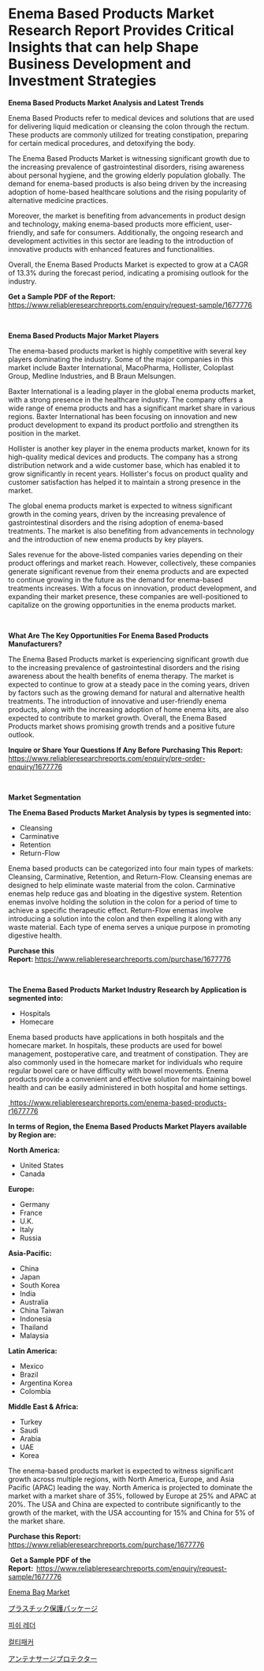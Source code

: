 <p><h1>Enema Based Products Market Research Report Provides Critical Insights that can help Shape Business Development and Investment Strategies</h1></p><p><strong>Enema Based Products Market Analysis and Latest Trends</strong></p>
<p><p>Enema Based Products refer to medical devices and solutions that are used for delivering liquid medication or cleansing the colon through the rectum. These products are commonly utilized for treating constipation, preparing for certain medical procedures, and detoxifying the body.</p><p>The Enema Based Products Market is witnessing significant growth due to the increasing prevalence of gastrointestinal disorders, rising awareness about personal hygiene, and the growing elderly population globally. The demand for enema-based products is also being driven by the increasing adoption of home-based healthcare solutions and the rising popularity of alternative medicine practices.</p><p>Moreover, the market is benefiting from advancements in product design and technology, making enema-based products more efficient, user-friendly, and safe for consumers. Additionally, the ongoing research and development activities in this sector are leading to the introduction of innovative products with enhanced features and functionalities.</p><p>Overall, the Enema Based Products Market is expected to grow at a CAGR of 13.3% during the forecast period, indicating a promising outlook for the industry.</p></p>
<p><strong>Get a Sample PDF of the Report:&nbsp;</strong> <a href="https://www.reliableresearchreports.com/enquiry/request-sample/1677776">https://www.reliableresearchreports.com/enquiry/request-sample/1677776</a></p>
<p>&nbsp;</p>
<p><strong>Enema Based Products Major Market Players</strong></p>
<p><p>The enema-based products market is highly competitive with several key players dominating the industry. Some of the major companies in this market include Baxter International, MacoPharma, Hollister, Coloplast Group, Medline Industries, and B Braun Melsungen.</p><p>Baxter International is a leading player in the global enema products market, with a strong presence in the healthcare industry. The company offers a wide range of enema products and has a significant market share in various regions. Baxter International has been focusing on innovation and new product development to expand its product portfolio and strengthen its position in the market.</p><p>Hollister is another key player in the enema products market, known for its high-quality medical devices and products. The company has a strong distribution network and a wide customer base, which has enabled it to grow significantly in recent years. Hollister's focus on product quality and customer satisfaction has helped it to maintain a strong presence in the market.</p><p>The global enema products market is expected to witness significant growth in the coming years, driven by the increasing prevalence of gastrointestinal disorders and the rising adoption of enema-based treatments. The market is also benefiting from advancements in technology and the introduction of new enema products by key players.</p><p>Sales revenue for the above-listed companies varies depending on their product offerings and market reach. However, collectively, these companies generate significant revenue from their enema products and are expected to continue growing in the future as the demand for enema-based treatments increases. With a focus on innovation, product development, and expanding their market presence, these companies are well-positioned to capitalize on the growing opportunities in the enema products market.</p></p>
<p>&nbsp;</p>
<p><strong>What Are The Key Opportunities For Enema Based Products Manufacturers?</strong></p>
<p><p>The Enema Based Products market is experiencing significant growth due to the increasing prevalence of gastrointestinal disorders and the rising awareness about the health benefits of enema therapy. The market is expected to continue to grow at a steady pace in the coming years, driven by factors such as the growing demand for natural and alternative health treatments. The introduction of innovative and user-friendly enema products, along with the increasing adoption of home enema kits, are also expected to contribute to market growth. Overall, the Enema Based Products market shows promising growth trends and a positive future outlook.</p></p>
<p><strong>Inquire or Share Your Questions If Any Before Purchasing This Report:</strong> <a href="https://www.reliableresearchreports.com/enquiry/pre-order-enquiry/1677776">https://www.reliableresearchreports.com/enquiry/pre-order-enquiry/1677776</a></p>
<p>&nbsp;</p>
<p><strong>Market Segmentation</strong></p>
<p><strong>The Enema Based Products Market Analysis by types is segmented into:</strong></p>
<p><ul><li>Cleansing</li><li>Carminative</li><li>Retention</li><li>Return-Flow</li></ul></p>
<p><p>Enema based products can be categorized into four main types of markets: Cleansing, Carminative, Retention, and Return-Flow. Cleansing enemas are designed to help eliminate waste material from the colon. Carminative enemas help reduce gas and bloating in the digestive system. Retention enemas involve holding the solution in the colon for a period of time to achieve a specific therapeutic effect. Return-Flow enemas involve introducing a solution into the colon and then expelling it along with any waste material. Each type of enema serves a unique purpose in promoting digestive health.</p></p>
<p><strong>Purchase this Report:&nbsp;</strong><a href="https://www.reliableresearchreports.com/purchase/1677776">https://www.reliableresearchreports.com/purchase/1677776</a></p>
<p>&nbsp;</p>
<p><strong>The Enema Based Products Market Industry Research by Application is segmented into:</strong></p>
<p><ul><li>Hospitals</li><li>Homecare</li></ul></p>
<p><p>Enema based products have applications in both hospitals and the homecare market. In hospitals, these products are used for bowel management, postoperative care, and treatment of constipation. They are also commonly used in the homecare market for individuals who require regular bowel care or have difficulty with bowel movements. Enema products provide a convenient and effective solution for maintaining bowel health and can be easily administered in both hospital and home settings.</p></p>
<p><a href="https://www.reliableresearchreports.com/enema-based-products-r1677776">&nbsp;https://www.reliableresearchreports.com/enema-based-products-r1677776</a></p>
<p><strong>In terms of Region, the Enema Based Products Market Players available by Region are:</strong></p>
<p>
    <p> <strong> North America: </strong>
        <ul>
            <li>United States</li>
            <li>Canada</li>
        </ul>
        </p> 
    <p> <strong> Europe: </strong>
        <ul>
            <li>Germany</li>
            <li>France</li>
            <li>U.K.</li>
            <li>Italy</li>
            <li>Russia</li>
        </ul>
        </p> 
    <p> <strong> Asia-Pacific: </strong>
        <ul>
            <li>China</li>
            <li>Japan</li>
            <li>South Korea</li>
            <li>India</li>
            <li>Australia</li>
            <li>China Taiwan</li>
            <li>Indonesia</li>
            <li>Thailand</li>
            <li>Malaysia</li>
        </ul>
        </p> 
    <p> <strong> Latin America: </strong>
        <ul>
            <li>Mexico</li>
            <li>Brazil</li>
            <li>Argentina Korea</li>
            <li>Colombia</li>
        </ul>
        </p> 
    <p> <strong> Middle East & Africa: </strong>
        <ul>
            <li>Turkey</li>
            <li>Saudi</li>
            <li>Arabia</li>
            <li>UAE</li>
            <li>Korea</li>
        </ul>
    </p>
    </p>
<p><p>The enema-based products market is expected to witness significant growth across multiple regions, with North America, Europe, and Asia Pacific (APAC) leading the way. North America is projected to dominate the market with a market share of 35%, followed by Europe at 25% and APAC at 20%. The USA and China are expected to contribute significantly to the growth of the market, with the USA accounting for 15% and China for 5% of the market share.</p></p>
<p><strong>Purchase this Report: </strong><a href="https://www.reliableresearchreports.com/purchase/1677776">https://www.reliableresearchreports.com/purchase/1677776</a></p>
<p>&nbsp;<strong>Get a Sample PDF of the Report:&nbsp;&nbsp;</strong><a href="https://www.reliableresearchreports.com/enquiry/request-sample/1677776">https://www.reliableresearchreports.com/enquiry/request-sample/1677776</a></p>
<p><strong></strong></p>
<p><p><a href="https://github.com/angeliabkratze/Market-Research-Report-List-1/blob/main/enema-bag-market.md">Enema Bag Market</a></p><p><a href="https://medium.com/@redsalmon1949/%E3%83%97%E3%83%A9%E3%82%B9%E3%83%81%E3%83%83%E3%82%AF%E8%A3%BD%E3%81%AE%E4%BF%9D%E8%AD%B7%E5%8C%85%E8%A3%85%E5%B8%82%E5%A0%B4%E3%81%AE%E5%88%86%E6%9E%90%E3%81%A82024%E5%B9%B4%E3%81%8B%E3%82%892031%E5%B9%B4%E3%81%BE%E3%81%A7%E3%81%AE%E4%BA%88%E6%B8%AC%E3%82%B5%E3%82%A4%E3%82%BA-6c8e07e785db">プラスチック保護パッケージ</a></p><p><a href="https://medium.com/@kenyonjohns/%EB%AC%BC%EA%B3%A0%EA%B8%B0-%EA%B0%80%EC%A3%BD-%EC%8B%9C%EC%9E%A5-%EB%B3%B4%EA%B3%A0%EC%84%9C%EB%8A%94-%EC%9D%B4-%EC%8B%9C%EC%9E%A5%EC%9D%98-%EC%B5%9C%EC%8B%A0-%ED%8A%B8%EB%A0%8C%EB%93%9C%EC%99%80-%EC%84%B1%EC%9E%A5-%EA%B8%B0%ED%9A%8C%EB%A5%BC-%EB%B3%B4%EC%97%AC%EC%A4%8D%EB%8B%88%EB%8B%A4-1ae488a22f07">피쉬 레더</a></p><p><a href="https://medium.com/@codinchelcea2022/%EC%BB%AC%ED%8B%B0%ED%8C%A9%EC%BB%A4-%EC%8B%9C%EC%9E%A5%EC%9D%80-%EC%8B%9C%EC%9E%A5-%EC%A0%90%EC%9C%A0%EC%9C%A8-%EA%B7%9C%EB%AA%A8-%EB%B0%8F-2031%EB%85%84%EA%B9%8C%EC%A7%80-%EC%98%88%EC%83%81%EB%90%9C-%EC%98%88%EC%B8%A1%EC%97%90-%EC%B4%88%EC%A0%90%EC%9D%84-%EB%A7%9E%EC%B6%94%EA%B3%A0-%EC%9E%88%EC%8A%B5%EB%8B%88%EB%8B%A4-ef0f8d5370d2">컬티패커</a></p><p><a href="https://github.com/klon646/Market-Research-Report-List-1/blob/main/320035550435.md">アンテナサージプロテクター</a></p></p>